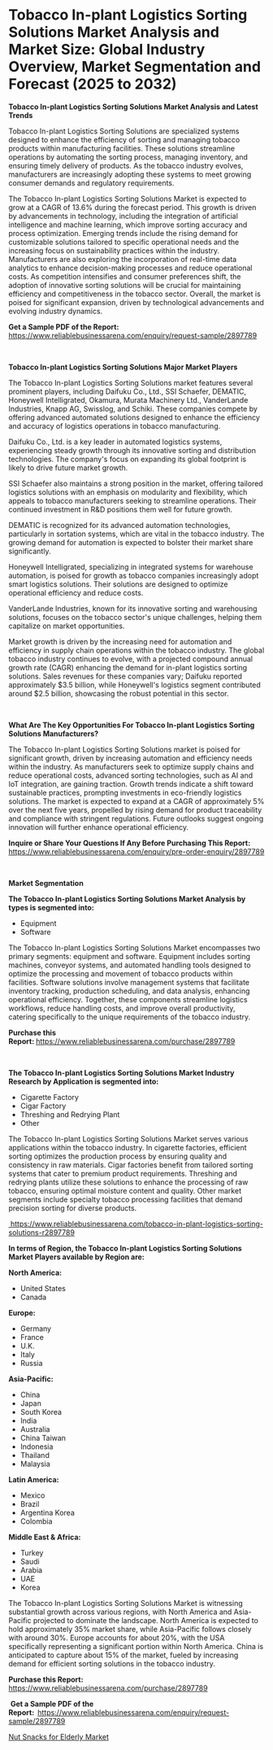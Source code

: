<p><h1>Tobacco In-plant Logistics Sorting Solutions Market Analysis and Market Size: Global Industry Overview, Market Segmentation and Forecast (2025 to 2032)</h1></p><p><strong>Tobacco In-plant Logistics Sorting Solutions Market Analysis and Latest Trends</strong></p>
<p><p>Tobacco In-plant Logistics Sorting Solutions are specialized systems designed to enhance the efficiency of sorting and managing tobacco products within manufacturing facilities. These solutions streamline operations by automating the sorting process, managing inventory, and ensuring timely delivery of products. As the tobacco industry evolves, manufacturers are increasingly adopting these systems to meet growing consumer demands and regulatory requirements.</p><p>The Tobacco In-plant Logistics Sorting Solutions Market is expected to grow at a CAGR of 13.6% during the forecast period. This growth is driven by advancements in technology, including the integration of artificial intelligence and machine learning, which improve sorting accuracy and process optimization. Emerging trends include the rising demand for customizable solutions tailored to specific operational needs and the increasing focus on sustainability practices within the industry. Manufacturers are also exploring the incorporation of real-time data analytics to enhance decision-making processes and reduce operational costs. As competition intensifies and consumer preferences shift, the adoption of innovative sorting solutions will be crucial for maintaining efficiency and competitiveness in the tobacco sector. Overall, the market is poised for significant expansion, driven by technological advancements and evolving industry dynamics.</p></p>
<p><strong>Get a Sample PDF of the Report:&nbsp;</strong> <a href="https://www.reliablebusinessarena.com/enquiry/request-sample/2897789?utm_campaign=3055&utm_medium=2&utm_source=Github&utm_content=ia&utm_term=15032025&utm_id=tobacco-in-plant-logistics-sorting-solutions">https://www.reliablebusinessarena.com/enquiry/request-sample/2897789</a></p>
<p>&nbsp;</p>
<p><strong>Tobacco In-plant Logistics Sorting Solutions Major Market Players</strong></p>
<p><p>The Tobacco In-plant Logistics Sorting Solutions market features several prominent players, including Daifuku Co., Ltd., SSI Schaefer, DEMATIC, Honeywell Intelligrated, Okamura, Murata Machinery Ltd., VanderLande Industries, Knapp AG, Swisslog, and Schiki. These companies compete by offering advanced automated solutions designed to enhance the efficiency and accuracy of logistics operations in tobacco manufacturing.</p><p>Daifuku Co., Ltd. is a key leader in automated logistics systems, experiencing steady growth through its innovative sorting and distribution technologies. The company's focus on expanding its global footprint is likely to drive future market growth.</p><p>SSI Schaefer also maintains a strong position in the market, offering tailored logistics solutions with an emphasis on modularity and flexibility, which appeals to tobacco manufacturers seeking to streamline operations. Their continued investment in R&D positions them well for future growth.</p><p>DEMATIC is recognized for its advanced automation technologies, particularly in sortation systems, which are vital in the tobacco industry. The growing demand for automation is expected to bolster their market share significantly.</p><p>Honeywell Intelligrated, specializing in integrated systems for warehouse automation, is poised for growth as tobacco companies increasingly adopt smart logistics solutions. Their solutions are designed to optimize operational efficiency and reduce costs.</p><p>VanderLande Industries, known for its innovative sorting and warehousing solutions, focuses on the tobacco sector's unique challenges, helping them capitalize on market opportunities.</p><p>Market growth is driven by the increasing need for automation and efficiency in supply chain operations within the tobacco industry. The global tobacco industry continues to evolve, with a projected compound annual growth rate (CAGR) enhancing the demand for in-plant logistics sorting solutions. Sales revenues for these companies vary; Daifuku reported approximately $3.5 billion, while Honeywell's logistics segment contributed around $2.5 billion, showcasing the robust potential in this sector.</p></p>
<p>&nbsp;</p>
<p><strong>What Are The Key Opportunities For Tobacco In-plant Logistics Sorting Solutions Manufacturers?</strong></p>
<p><p>The Tobacco In-plant Logistics Sorting Solutions market is poised for significant growth, driven by increasing automation and efficiency needs within the industry. As manufacturers seek to optimize supply chains and reduce operational costs, advanced sorting technologies, such as AI and IoT integration, are gaining traction. Growth trends indicate a shift toward sustainable practices, prompting investments in eco-friendly logistics solutions. The market is expected to expand at a CAGR of approximately 5% over the next five years, propelled by rising demand for product traceability and compliance with stringent regulations. Future outlooks suggest ongoing innovation will further enhance operational efficiency.</p></p>
<p><strong>Inquire or Share Your Questions If Any Before Purchasing This Report:</strong> <a href="https://www.reliablebusinessarena.com/enquiry/pre-order-enquiry/2897789?utm_campaign=3055&utm_medium=2&utm_source=Github&utm_content=ia&utm_term=15032025&utm_id=tobacco-in-plant-logistics-sorting-solutions">https://www.reliablebusinessarena.com/enquiry/pre-order-enquiry/2897789</a></p>
<p>&nbsp;</p>
<p><strong>Market Segmentation</strong></p>
<p><strong>The Tobacco In-plant Logistics Sorting Solutions Market Analysis by types is segmented into:</strong></p>
<p><ul><li>Equipment</li><li>Software</li></ul></p>
<p><p>The Tobacco In-plant Logistics Sorting Solutions Market encompasses two primary segments: equipment and software. Equipment includes sorting machines, conveyor systems, and automated handling tools designed to optimize the processing and movement of tobacco products within facilities. Software solutions involve management systems that facilitate inventory tracking, production scheduling, and data analysis, enhancing operational efficiency. Together, these components streamline logistics workflows, reduce handling costs, and improve overall productivity, catering specifically to the unique requirements of the tobacco industry.</p></p>
<p><strong>Purchase this Report:&nbsp;</strong><a href="https://www.reliablebusinessarena.com/purchase/2897789?utm_campaign=3055&utm_medium=2&utm_source=Github&utm_content=ia&utm_term=15032025&utm_id=tobacco-in-plant-logistics-sorting-solutions">https://www.reliablebusinessarena.com/purchase/2897789</a></p>
<p>&nbsp;</p>
<p><strong>The Tobacco In-plant Logistics Sorting Solutions Market Industry Research by Application is segmented into:</strong></p>
<p><ul><li>Cigarette Factory</li><li>Cigar Factory</li><li>Threshing and Redrying Plant</li><li>Other</li></ul></p>
<p><p>The Tobacco In-plant Logistics Sorting Solutions Market serves various applications within the tobacco industry. In cigarette factories, efficient sorting optimizes the production process by ensuring quality and consistency in raw materials. Cigar factories benefit from tailored sorting systems that cater to premium product requirements. Threshing and redrying plants utilize these solutions to enhance the processing of raw tobacco, ensuring optimal moisture content and quality. Other market segments include specialty tobacco processing facilities that demand precision sorting for diverse products.</p></p>
<p><a href="https://www.reliablebusinessarena.com/tobacco-in-plant-logistics-sorting-solutions-r2897789?utm_campaign=3055&utm_medium=2&utm_source=Github&utm_content=ia&utm_term=15032025&utm_id=tobacco-in-plant-logistics-sorting-solutions">&nbsp;https://www.reliablebusinessarena.com/tobacco-in-plant-logistics-sorting-solutions-r2897789</a></p>
<p><strong>In terms of Region, the Tobacco In-plant Logistics Sorting Solutions Market Players available by Region are:</strong></p>
<p>
    <p> <strong> North America: </strong>
        <ul>
            <li>United States</li>
            <li>Canada</li>
        </ul>
        </p> 
    <p> <strong> Europe: </strong>
        <ul>
            <li>Germany</li>
            <li>France</li>
            <li>U.K.</li>
            <li>Italy</li>
            <li>Russia</li>
        </ul>
        </p> 
    <p> <strong> Asia-Pacific: </strong>
        <ul>
            <li>China</li>
            <li>Japan</li>
            <li>South Korea</li>
            <li>India</li>
            <li>Australia</li>
            <li>China Taiwan</li>
            <li>Indonesia</li>
            <li>Thailand</li>
            <li>Malaysia</li>
        </ul>
        </p> 
    <p> <strong> Latin America: </strong>
        <ul>
            <li>Mexico</li>
            <li>Brazil</li>
            <li>Argentina Korea</li>
            <li>Colombia</li>
        </ul>
        </p> 
    <p> <strong> Middle East & Africa: </strong>
        <ul>
            <li>Turkey</li>
            <li>Saudi</li>
            <li>Arabia</li>
            <li>UAE</li>
            <li>Korea</li>
        </ul>
    </p>
    </p>
<p><p>The Tobacco In-plant Logistics Sorting Solutions Market is witnessing substantial growth across various regions, with North America and Asia-Pacific projected to dominate the landscape. North America is expected to hold approximately 35% market share, while Asia-Pacific follows closely with around 30%. Europe accounts for about 20%, with the USA specifically representing a significant portion within North America. China is anticipated to capture about 15% of the market, fueled by increasing demand for efficient sorting solutions in the tobacco industry.</p></p>
<p><strong>Purchase this Report: </strong><a href="https://www.reliablebusinessarena.com/purchase/2897789?utm_campaign=3055&utm_medium=2&utm_source=Github&utm_content=ia&utm_term=15032025&utm_id=tobacco-in-plant-logistics-sorting-solutions">https://www.reliablebusinessarena.com/purchase/2897789</a></p>
<p>&nbsp;<strong>Get a Sample PDF of the Report:&nbsp;&nbsp;</strong><a href="https://www.reliablebusinessarena.com/enquiry/request-sample/2897789?utm_campaign=3055&utm_medium=2&utm_source=Github&utm_content=ia&utm_term=15032025&utm_id=tobacco-in-plant-logistics-sorting-solutions">https://www.reliablebusinessarena.com/enquiry/request-sample/2897789</a></p>
<p><strong></strong></p>
<p><p><a href="https://github.com/ElviraLeka1962/Market-Research-Report-List-1/blob/main/nut-snacks-for-elderly-market.md?utm_campaign=3055&utm_medium=2&utm_source=Github&utm_content=ia&utm_term=15032025&utm_id=tobacco-in-plant-logistics-sorting-solutions">Nut Snacks for Elderly Market</a></p></p>